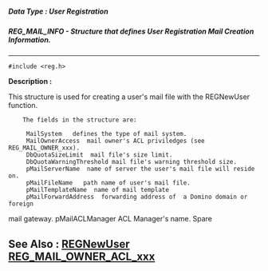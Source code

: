 ##### Data Type : User Registration
##### REG_MAIL_INFO - Structure that defines User Registration Mail Creation Information. 
---
```
#include <reg.h>
```
**Description :**

This structure is used for creating a user's mail file with the REGNewUser 
function. 

        The fields in the structure are:

         MailSystem   defines the type of mail system.
         MailOwnerAccess  mail owner's ACL priviledges (see REG_MAIL_OWNER_xxx).
         DbQuotaSizeLimit  mail file's size limit.   
         DbQuotaWarningThreshold mail file's warning threshold size.
         pMailServerName  name of server the user's mail file will reside on.
         pMailFileName   path name of user's mail file.
         pMailTemplateName  name of mail template
         pMailForwardAddress  forwarding address of  a Domino domain or foreign 
mail gateway.
         pMailACLManager  ACL Manager's name. 
         Spare


**See Also :**
[REGNewUser](/domino-c-api-docs/reference/Func/REGNewUser)
[REG_MAIL_OWNER_ACL_xxx](/domino-c-api-docs/reference/Symb/REG_MAIL_OWNER_ACL_xxx)
---
